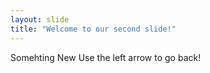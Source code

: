 ```yaml
---
layout: slide
title: "Welcome to our second slide!"
---
```

Somehting New
Use the left arrow to go back!
